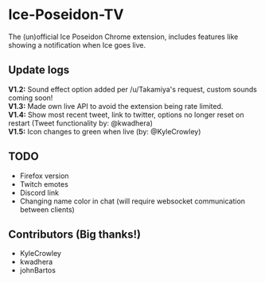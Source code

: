# Ice-Poseidon-TV
The (un)official Ice Poseidon Chrome extension, includes features like showing a notification when Ice goes live.

## Update logs
**V1.2:** Sound effect option added per /u/Takamiya's request, custom sounds coming soon!  
**V1.3:** Made own live API to avoid the extension being rate limited.  
**V1.4:** Show most recent tweet, link to twitter, options no longer reset on restart (Tweet functionality by: @kwadhera)  
**V1.5:** Icon changes to green when live (by: @KyleCrowley)

## TODO
- Firefox version
- Twitch emotes
- Discord link
- Changing name color in chat (will require websocket communication between clients)

## Contributors (Big thanks!)
- KyleCrowley
- kwadhera
- johnBartos
